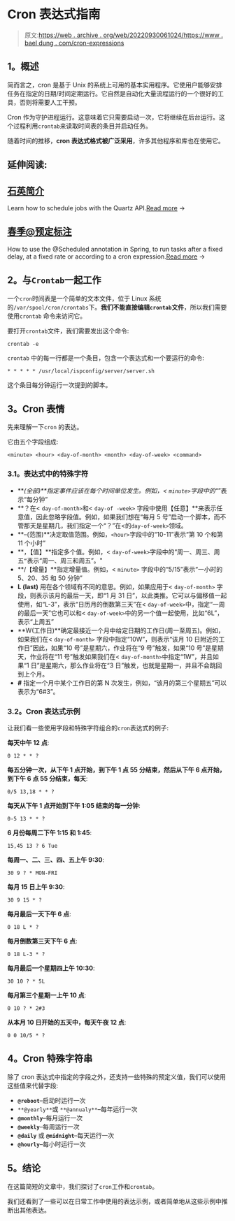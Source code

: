 # Cron 表达式指南

> 原文:[https://web . archive . org/web/20220930061024/https://www . bael dung . com/cron-expressions](https://web.archive.org/web/20220930061024/https://www.baeldung.com/cron-expressions)

## **1。概述**

简而言之，cron 是基于 Unix 的系统上可用的基本实用程序。它使用户能够安排任务在指定的日期/时间定期运行。它自然是自动化大量流程运行的一个很好的工具，否则将需要人工干预。

Cron 作为守护进程运行。这意味着它只需要启动一次，它将继续在后台运行。这个过程利用`crontab`来读取时间表的条目并启动任务。

随着时间的推移，**cron 表达式格式被广泛采用**，许多其他程序和库也在使用它。

## 延伸阅读:

## [石英简介](/web/20220926190646/https://www.baeldung.com/quartz)

Learn how to schedule jobs with the Quartz API.[Read more](/web/20220926190646/https://www.baeldung.com/quartz) →

## [春季@预定标注](/web/20220926190646/https://www.baeldung.com/spring-scheduled-tasks)

How to use the @Scheduled annotation in Spring, to run tasks after a fixed delay, at a fixed rate or according to a cron expression.[Read more](/web/20220926190646/https://www.baeldung.com/spring-scheduled-tasks) →

## **2。与`Crontab`一起工作**

一个`cron`时间表是一个简单的文本文件，位于 Linux 系统的`/var/spool/cron/crontabs`下。**我们不能直接编辑`crontab`文件**，所以我们需要使用`crontab` 命令来访问它。

要打开`crontab`文件，我们需要发出这个命令:

```
crontab -e
```

`crontab` 中的每一行都是一个条目，包含一个表达式和一个要运行的命令:

```
* * * * * /usr/local/ispconfig/server/server.sh
```

这个条目每分钟运行一次提到的脚本。

## **3。Cron 表情**

先来理解一下`cron` 的表达。

它由五个字段组成:

```
<minute> <hour> <day-of-month> <month> <day-of-week> <command>
```

### **3.1。表达式中的特殊字符**

*   ***(全部)**指定事件应该在每个时间单位发生。例如，< `minute>`字段中的“*”表示“每分钟”
*   **？在< `day-of-month>`和< `day-of -week>` 字段中使用【任意】**来表示任意值，因此忽略字段值。例如，如果我们想在“每月 5 号”启动一个脚本，而不管那天是星期几，我们指定一个“？”在<的`day-of-week>`领域。
*   **–(范围)**决定取值范围。例如，`<hour>`字段中的“10-11”表示“第 10 个和第 11 个小时”
*   **，【值】**指定多个值。例如，< `day-of-week>`字段中的“周一、周三、周五`“`表示“周一、周三和周五”。"
*   **/【增量】**指定增量值。例如，< `minute>` 字段中的“5/15”表示“一小时的 5、20、35 和 50 分钟”
*   **L (last)** 用在各个领域有不同的意思。例如，如果应用于< `day-of-month>` 字段，则表示该月的最后一天，即“1 月 31 日”，以此类推。它可以与偏移值一起使用，如“L-3”，表示“日历月的倒数第三天”在< `day-of-week>`中，指定“一周的最后一天”它也可以和< `day-of-week>`中的另一个值一起使用，比如“6L”，表示“上周五”
*   **W(工作日)**确定最接近一个月中给定日期的工作日(周一至周五)。例如，如果我们在< `day-of-month>` 字段中指定“10W”，则表示“该月 10 日附近的工作日”因此，如果“10 号”是星期六，作业将在“9 号”触发，如果“10 号”是星期天，作业将在“11 号”触发如果我们在< `day-of-month>`中指定“1W”，并且如果“1 日”是星期六，那么作业将在“3 日”触发，也就是星期一，并且不会跳回到上个月。
*   **#** 指定一个月中某个工作日的第 N 次发生，例如，“该月的第三个星期五”可以表示为“6#3”。

### **3.2。Cron 表达式示例**

让我们看一些使用字段和特殊字符组合的`cron`表达式的例子:

**每天中午 12 点**:

```
0 12 * * ?
```

**每五分钟一次，从下午 1 点开始，到下午 1 点 55 分结束，然后从下午 6 点开始，到下午 6 点 55 分结束，每天**:

```
0/5 13,18 * * ?
```

**每天从下午 1 点开始到下午 1:05 结束的每一分钟**:

```
0-5 13 * * ?
```

**6 月份每周二下午 1:15 和 1:45**:

```
15,45 13 ? 6 Tue
```

**每周一、二、三、四、五上午 9:30**:

```
30 9 ? * MON-FRI
```

**每月 15 日上午 9:30**:

```
30 9 15 * ?
```

**每月最后一天下午 6 点**:

```
0 18 L * ?
```

**每月倒数第三天下午 6 点**:

```
0 18 L-3 * ?
```

**每月最后一个星期四上午 10:30**:

```
30 10 ? * 5L
```

**每月第三个星期一上午 10 点**:

```
0 10 ? * 2#3
```

**从本月 10 日开始的五天中，每天午夜 12 点**:

```
0 0 10/5 * ?
```

## **4。Cron 特殊字符串**

除了 cron 表达式中指定的字段之外，还支持一些特殊的预定义值，我们可以使用这些值来代替字段:

*   **`@reboot`**–启动时运行一次
*   `**@yearly**`或 `**@annualy**`–每年运行一次
*   **`@monthly`**–每月运行一次
*   **`@weekly`**–每周运行一次
*   **`@daily`** 或 **`@midnight`**–每天运行一次
*   **`@hourly`**–每小时运行一次

## **5。结论**

在这篇简短的文章中，我们探讨了`cron`工作和`crontab`。

我们还看到了一些可以在日常工作中使用的表达示例，或者简单地从这些示例中推断出其他表达。